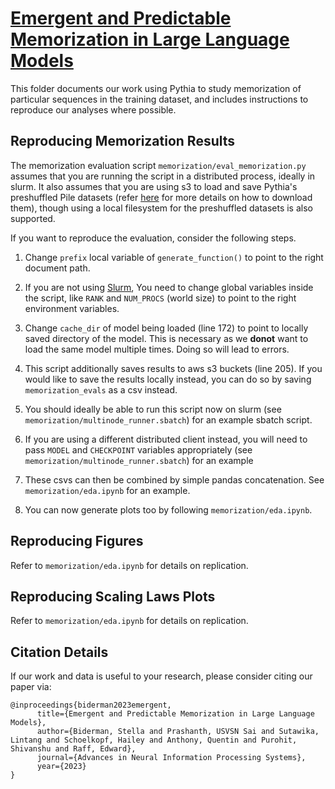 # [Emergent and Predictable Memorization in Large Language Models](https://arxiv.org/pdf/2304.11158.pdf)

This folder documents our work using Pythia to study memorization of particular sequences in the training dataset, and includes instructions to reproduce our analyses where possible.

## Reproducing Memorization Results
The memorization evaluation script `memorization/eval_memorization.py` assumes that you are running the script in a distributed process, ideally in slurm. It also assumes that you are using s3 to load and save Pythia's preshuffled Pile datasets (refer [here](https://github.com/EleutherAI/pythia/blob/main/README.md#dataset-viewer) for more details on how to download them), though using a local filesystem for the preshuffled datasets is also supported.

If you want to reproduce the evaluation, consider the following steps.

1. Change `prefix` local variable of `generate_function()` to point to the right document path.

2. If you are not using [Slurm](https://slurm.schedmd.com/documentation.html), You need to change global variables inside the script, like `RANK` and `NUM_PROCS` (world size) to point to the right environment variables.

3. Change `cache_dir` of model being loaded (line 172) to point to locally saved directory of the model. This is necessary as we **donot** want to load the same model multiple times. Doing so will lead to errors.

4. This script additionally saves results to aws s3 buckets (line 205). If you would like to save the results locally instead, you can do so by saving `memorization_evals` as a csv instead.

5. You should ideally be able to run this script now on slurm (see `memorization/multinode_runner.sbatch`) for an example sbatch script.

6. If you are using a different distributed client instead, you will need to pass `MODEL` and `CHECKPOINT` variables appropriately (see `memorization/multinode_runner.sbatch`) for an example 

7. These csvs can then be combined by simple pandas concatenation. See `memorization/eda.ipynb` for an example.

8. You can now generate plots too by following `memorization/eda.ipynb`.

## Reproducing Figures

Refer to `memorization/eda.ipynb` for details on replication.

## Reproducing Scaling Laws Plots

Refer to `memorization/eda.ipynb` for details on replication.

## Citation Details

If our work and data is useful to your research, please consider citing our paper via:

```
@inproceedings{biderman2023emergent,
      title={Emergent and Predictable Memorization in Large Language Models}, 
      author={Biderman, Stella and Prashanth, USVSN Sai and Sutawika, Lintang and Schoelkopf, Hailey and Anthony, Quentin and Purohit, Shivanshu and Raff, Edward},
      journal={Advances in Neural Information Processing Systems},
      year={2023}
}
```

